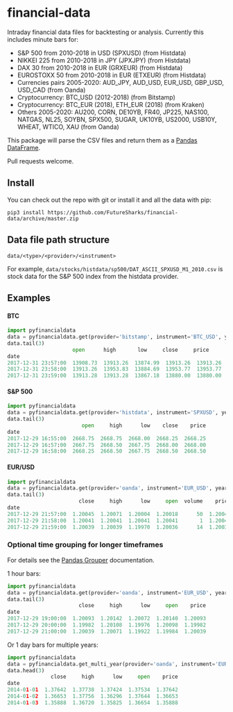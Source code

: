 # financial-data

Intraday financial data files for backtesting or analysis. Currently this includes minute bars for:

- S&P 500 from 2010-2018 in USD (SPXUSD) (from Histdata)
- NIKKEI 225 from 2010-2018 in JPY (JPXJPY) (from Histdata)
- DAX 30 from 2010-2018 in EUR (GRXEUR) (from Histdata)
- EUROSTOXX 50 from 2010-2018 in EUR (ETXEUR) (from Histdata)
- Currencies pairs 2005-2020: AUD_JPY, AUD_USD, EUR_USD, GBP_USD, USD_CAD (from Oanda)
- Cryptocurrency: BTC_USD (2012-2018) (from Bitstamp)
- Cryptocurrency: BTC_EUR (2018), ETH_EUR (2018) (from Kraken)
- Others 2005-2020: AU200, CORN, DE10YB, FR40, JP225, NAS100, NATGAS, NL25, SOYBN, SPX500, SUGAR, UK10YB, US2000, USB10Y, WHEAT, WTICO, XAU (from Oanda)

This package will parse the CSV files and return them as a [Pandas DataFrame](https://pandas.pydata.org/pandas-docs/stable/generated/pandas.DataFrame.html).

Pull requests welcome.

## Install

You can check out the repo with git or install it and all the data with pip:

```
pip3 install https://github.com/FutureSharks/financial-data/archive/master.zip
```

## Data file path structure

`data/<type>/<provider>/<instrument>`

For example, `data/stocks/histdata/sp500/DAT_ASCII_SPXUSD_M1_2010.csv` is stock data for the S&P 500 index from the histdata provider.

## Examples

#### BTC

```python
import pyfinancialdata
data = pyfinancialdata.get(provider='bitstamp', instrument='BTC_USD', year=2017)
data.tail(3)
                     open      high       low     close     price
date
2017-12-31 23:57:00  13908.73  13913.26  13874.99  13913.26  13913.26
2017-12-31 23:58:00  13913.26  13953.83  13884.69  13953.77  13953.77
2017-12-31 23:59:00  13913.28  13913.28  13867.18  13880.00  13880.00
```

#### S&P 500

```python
import pyfinancialdata
data = pyfinancialdata.get(provider='histdata', instrument='SPXUSD', year=2017)
data.tail(3)
                        open     high      low    close    price
date
2017-12-29 16:55:00  2668.75  2668.75  2668.00  2668.25  2668.25
2017-12-29 16:57:00  2667.75  2668.50  2667.75  2668.00  2668.00
2017-12-29 16:58:00  2668.25  2668.50  2667.75  2668.50  2668.50
```

#### EUR/USD

```python
import pyfinancialdata
data = pyfinancialdata.get(provider='oanda', instrument='EUR_USD', year=2017)
data.tail(3)
                       close     high      low     open  volume    price
date
2017-12-29 21:57:00  1.20045  1.20071  1.20004  1.20018      50  1.20045
2017-12-29 21:58:00  1.20041  1.20041  1.20041  1.20041       1  1.20041
2017-12-29 21:59:00  1.20039  1.20039  1.19970  1.20036      14  1.20039
```

### Optional time grouping for longer timeframes

For details see the [Pandas Grouper](https://pandas.pydata.org/pandas-docs/stable/generated/pandas.Grouper.html) documentation.

1 hour bars:

```python
import pyfinancialdata
data = pyfinancialdata.get(provider='oanda', instrument='EUR_USD', year=2017, time_group='60min')
data.tail(3)
                       close     high      low     open    price
date
2017-12-29 19:00:00  1.20093  1.20142  1.20072  1.20140  1.20093
2017-12-29 20:00:00  1.19982  1.20108  1.19976  1.20098  1.19982
2017-12-29 21:00:00  1.20039  1.20071  1.19922  1.19984  1.20039
```

Or 1 day bars for multiple years:

```python
import pyfinancialdata
data = pyfinancialdata.get_multi_year(provider='oanda', instrument='EUR_USD', years=[2014, 2015, 2016, 2017], time_group='1d')
data.head(3)
              close     high      low     open    price
date
2014-01-01  1.37642  1.37738  1.37424  1.37534  1.37642
2014-01-02  1.36653  1.37756  1.36296  1.37644  1.36653
2014-01-03  1.35888  1.36720  1.35825  1.36654  1.35888
```
